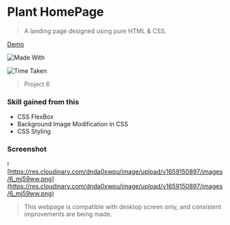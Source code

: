 # Plant HomePage

> A landing page designed using pure HTML & CSS.

[Demo](https://live-class-project-006.netlify.app/ "Demo")

![Made With](https://img.shields.io/badge/Made%20with-HTML%20and%20CSS-brightgreen)

![Time Taken](https://img.shields.io/badge/Time%20Taken-1%3A30%20hr-red)

> Project 6

### Skill gained from this

- CSS FlexBox
- Background Image Modification in CSS
- CSS Styling

### Screenshot

![https://res.cloudinary.com/dnda0xwpu/image/upload/v1659150897/images/6_mj59ww.png](https://res.cloudinary.com/dnda0xwpu/image/upload/v1659150897/images/6_mj59ww.png)

> This webpage is compatible with desktop screen only, and consistent improvements are being made.
